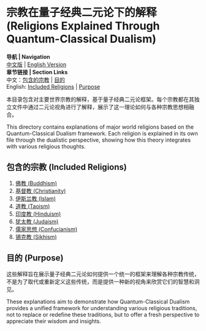 # 宗教在量子经典二元论下的解释 (Religions Explained Through Quantum-Classical Dualism)

**导航 | Navigation**  
[中文版](#包含的宗教-included-religions) | [English Version](#包含的宗教-included-religions)  
**章节链接 | Section Links**  
中文：[包含的宗教](#包含的宗教-included-religions) | [目的](#目的-purpose)  
English: [Included Religions](#包含的宗教-included-religions) | [Purpose](#目的-purpose)

本目录包含对主要世界宗教的解释，基于量子经典二元论框架。每个宗教都在其独立文件中通过二元论视角进行了解释，展示了这一理论如何与各种宗教思想相融合。

This directory contains explanations of major world religions based on the Quantum-Classical Dualism framework. Each religion is explained in its own file through the dualistic perspective, showing how this theory integrates with various religious thoughts.

## 包含的宗教 (Included Religions)

1. [佛教 (Buddhism)](Buddhism.md)
2. [基督教 (Christianity)](Christianity.md)
3. [伊斯兰教 (Islam)](Islam.md)
4. [道教 (Taoism)](Taoism.md)
5. [印度教 (Hinduism)](Hinduism.md)
6. [犹太教 (Judaism)](Judaism.md)
7. [儒家思想 (Confucianism)](Confucianism.md)
8. [锡克教 (Sikhism)](Sikhism.md)

## 目的 (Purpose)

这些解释旨在展示量子经典二元论如何提供一个统一的框架来理解各种宗教传统，不是为了取代或重新定义这些传统，而是提供一种新的视角来欣赏它们的智慧和洞见。

These explanations aim to demonstrate how Quantum-Classical Dualism provides a unified framework for understanding various religious traditions, not to replace or redefine these traditions, but to offer a fresh perspective to appreciate their wisdom and insights. 